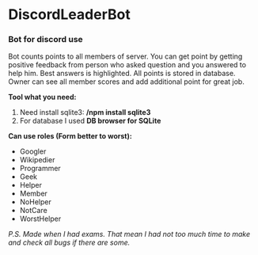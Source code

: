 # DiscordLeaderBot
### Bot for discord use
Bot counts points to all members of server. You can get point by getting positive feedback from person who asked question and you answered to help him. Best answers is highlighted. All points is stored in database. Owner can see all member scores and add additional point for great job.  
  
**Tool what you need:**
1. Need install sqlite3: **/npm install sqlite3**
2. For database I used **DB browser for SQLite**

**Can use roles (Form better to worst):**

- Googler
- Wikipedier
- Programmer
- Geek
- Helper
- Member
- NoHelper
- NotCare
- WorstHelper

*P.S. Made when I had exams. That mean I had not too much time to make and check all bugs if there are some.*
